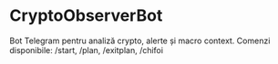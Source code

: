 # CryptoObserverBot

Bot Telegram pentru analiză crypto, alerte și macro context.
Comenzi disponibile:
/start, /plan, /exitplan, /chifoi
